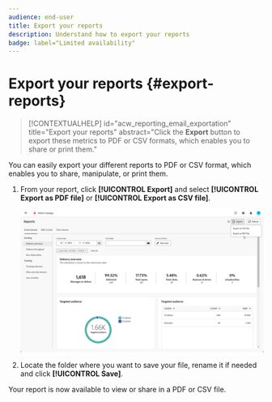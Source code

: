 ```yaml
---
audience: end-user
title: Export your reports
description: Understand how to export your reports
badge: label="Limited availability"
---
```


# Export your reports {#export-reports}

>[!CONTEXTUALHELP]
>id="acw_reporting_email_exportation"
>title="Export your reports"
>abstract="Click the **Export** button to export these metrics to PDF or CSV formats, which enables you to share or print them."

You can easily export your different reports to PDF or CSV format, which enables you to share, manipulate, or print them.

1. From your report, click **[!UICONTROL Export]** and select **[!UICONTROL Export as PDF file]** or **[!UICONTROL Export as CSV file]**.

    ![](assets/global_report_export.png)

1. Locate the folder where you want to save your file, rename it if needed and click **[!UICONTROL Save]**.

Your report is now available to view or share in a PDF or CSV file.

